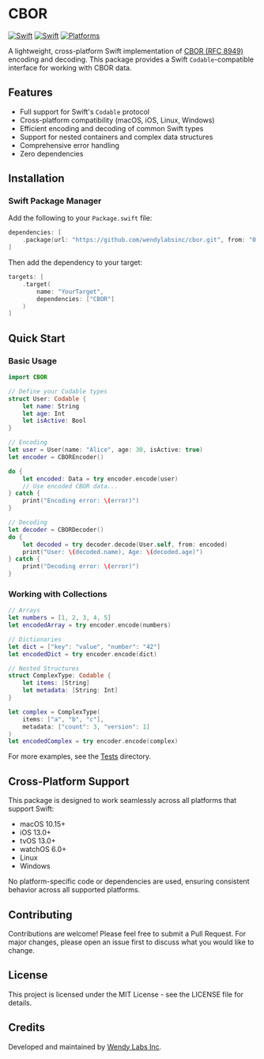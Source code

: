 # CBOR

[![Swift](https://github.com/wendylabsinc/cbor/actions/workflows/swift.yml/badge.svg)](https://github.com/wendylabsinc/cbor/actions/workflows/swift.yml)
[![Swift](https://img.shields.io/badge/Swift-6.0-orange.svg)](https://swift.org)
[![Platforms](https://img.shields.io/badge/Platforms-macOS%20%7C%20iOS%20%7C%20Linux%20%7C%20Windows-blue.svg)](https://swift.org)

A lightweight, cross-platform Swift implementation of [CBOR (RFC 8949)](https://datatracker.ietf.org/doc/html/rfc8949) encoding and decoding. This package provides a Swift `Codable`-compatible interface for working with CBOR data.

## Features

- Full support for Swift's `Codable` protocol
- Cross-platform compatibility (macOS, iOS, Linux, Windows)
- Efficient encoding and decoding of common Swift types
- Support for nested containers and complex data structures
- Comprehensive error handling
- Zero dependencies

## Installation

### Swift Package Manager

Add the following to your `Package.swift` file:

```swift
dependencies: [
    .package(url: "https://github.com/wendylabsinc/cbor.git", from: "0.0.1")
]
```

Then add the dependency to your target:

```swift
targets: [
    .target(
        name: "YourTarget",
        dependencies: ["CBOR"]
    )
]
```

## Quick Start

### Basic Usage

```swift
import CBOR

// Define your Codable types
struct User: Codable {
    let name: String
    let age: Int
    let isActive: Bool
}

// Encoding
let user = User(name: "Alice", age: 30, isActive: true)
let encoder = CBOREncoder()

do {
    let encoded: Data = try encoder.encode(user)
    // Use encoded CBOR data...
} catch {
    print("Encoding error: \(error)")
}

// Decoding
let decoder = CBORDecoder()
do {
    let decoded = try decoder.decode(User.self, from: encoded)
    print("User: \(decoded.name), Age: \(decoded.age)")
} catch {
    print("Decoding error: \(error)")
}
```

### Working with Collections

```swift
// Arrays
let numbers = [1, 2, 3, 4, 5]
let encodedArray = try encoder.encode(numbers)

// Dictionaries
let dict = ["key": "value", "number": "42"]
let encodedDict = try encoder.encode(dict)

// Nested Structures
struct ComplexType: Codable {
    let items: [String]
    let metadata: [String: Int]
}

let complex = ComplexType(
    items: ["a", "b", "c"],
    metadata: ["count": 3, "version": 1]
)
let encodedComplex = try encoder.encode(complex)
```

For more examples, see the [Tests](Tests/CBORTests/CBOREncoderTests.swift) directory.

## Cross-Platform Support

This package is designed to work seamlessly across all platforms that support Swift:

- macOS 10.15+
- iOS 13.0+
- tvOS 13.0+
- watchOS 6.0+
- Linux
- Windows

No platform-specific code or dependencies are used, ensuring consistent behavior across all supported platforms.

## Contributing

Contributions are welcome! Please feel free to submit a Pull Request. For major changes, please open an issue first to discuss what you would like to change.

## License

This project is licensed under the MIT License - see the LICENSE file for details.

## Credits

Developed and maintained by [Wendy Labs Inc](https://github.com/wendylabsinc).
